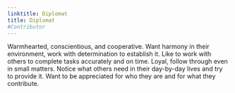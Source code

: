 ```yaml
---
linktitle: Diplomat
title: Diplomat
#Contributor
---
```


Warmhearted, conscientious, and cooperative. Want harmony in their environment, work with determination to establish it. Like to work with others to complete tasks accurately and on time. Loyal, follow through even in small matters. Notice what others need in their day-by-day lives and try to provide it. Want to be appreciated for who they are and for what they contribute.


